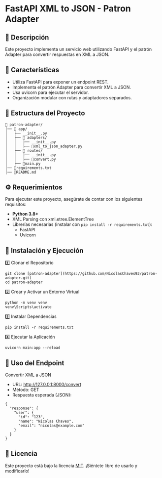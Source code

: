 
# FastAPI XML to JSON - Patron Adapter
## 📌 Descripción
Este proyecto implementa un servicio web utilizando FastAPI y el patrón Adapter para convertir respuestas en XML a JSON.



## 🚀 Características

- Utiliza FastAPI para exponer un endpoint REST.
- Implementa el patrón Adapter para convertir XML a JSON.
- Usa uvicorn para ejecutar el servidor.
- Organización modular con rutas y adaptadores separados.


## 📂 Estructura del Proyecto

```
📁 patron-adapter/
│── 📁 app/
│   ├── __init__.py
│   ├── 📁 adapters/
│   │   ├── __init__.py
│   │   ├── 📄xml_to_json_adapter.py
│   ├── 📁 routes/
│   │   ├── __init__.py
│   │   ├── 📄convert.py
│   ├── 📄main.py
│── 📄requirements.txt
│── 📄README.md 
```
## ⚙️ Requerimientos

Para ejecutar este proyecto, asegúrate de contar con los siguientes requisitos:
- **Python 3.8+**
- XML Parsing con xml.etree.ElementTree
- Librerías necesarias (instalar con `pip install -r requirements.txt`):
  - FastAPI
  - Uvicorn

## 🚀 Instalación y Ejecución
1️⃣ Clonar el Repositorio
```
git clone [patron-adapter](https://github.com/NicolasChaves93/patron-adapter.git)
cd patron-adapter
```
2️⃣ Crear y Activar un Entorno Virtual
```
python -m venv venv
venv\Scripts\activate
```
3️⃣ Instalar Dependencias
```
pip install -r requirements.txt
```
4️⃣ Ejecutar la Aplicación
```
uvicorn main:app --reload
```
## 📡 Uso del Endpoint
Convertir XML a JSON
- URL: http://127.0.0.1:8000/convert
- Método: GET
- Respuesta esperada (JSON):

```
{
  "response": {
    "user": {
      "id": "123",
      "name": "Nicolas Chaves",
      "email": "nicolas@example.com"
    }
  }
}
```


## 📖 Licencia

Este proyecto está bajo la licencia [MIT](https://choosealicense.com/licenses/mit/). ¡Siéntete libre de usarlo y modificarlo!